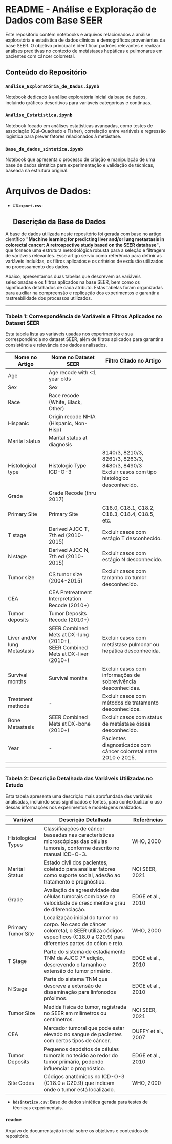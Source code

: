 # README - Análise e Exploração de Dados com Base SEER

Este repositório contém notebooks e arquivos relacionados à análise exploratória e estatística de dados clínicos e demográficos provenientes da base SEER. O objetivo principal é identificar padrões relevantes e realizar análises preditivas no contexto de metástases hepáticas e pulmonares em pacientes com câncer colorretal.

## Conteúdo do Repositório

### **`Análise_Exploratória_de_Dados.ipynb`**  
Notebook dedicado à análise exploratória inicial da base de dados, incluindo gráficos descritivos para variáveis categóricas e contínuas. 

### **`Análise_Estatística.ipynb`**  
Notebook focado em análises estatísticas avançadas, como testes de associação (Qui-Quadrado e Fisher), correlação entre variáveis e regressão logística para prever fatores relacionados à metástase.

### **`Base_de_dados_sintetica.ipynb`**  
Notebook que apresenta o processo de criação e manipulação de uma base de dados sintética para experimentação e validação de técnicas, baseada na estrutura original.

# **Arquivos de Dados:**
- ##**`export.csv`**: 
  ## Descrição da Base de Dados

A base de dados utilizada neste repositório foi gerada com base no artigo científico **"Machine learning for predicting liver and/or lung metastasis in colorectal cancer: A retrospective study based on the SEER database"**, que fornece uma estrutura metodológica robusta para a seleção e filtragem de variáveis relevantes. Esse artigo serviu como referência para definir as variáveis incluídas, os filtros aplicados e os critérios de exclusão utilizados no processamento dos dados.

Abaixo, apresentamos duas tabelas que descrevem as variáveis selecionadas e os filtros aplicados na base SEER, bem como os significados detalhados de cada atributo. Estas tabelas foram organizadas para auxiliar na compreensão e replicação dos experimentos e garantir a rastreabilidade dos processos utilizados.

---

### Tabela 1: Correspondência de Variáveis e Filtros Aplicados no Dataset SEER

Esta tabela lista as variáveis usadas nos experimentos e sua correspondência no dataset SEER, além de filtros aplicados para garantir a consistência e relevância dos dados analisados.

| **Nome no Artigo**      | **Nome no Dataset SEER**                           | **Filtro Citado no Artigo**                                                                            |
|--------------------------|----------------------------------------------------|--------------------------------------------------------------------------------------------------------|
| Age                     | Age recode with <1 year olds                       |                                                                                                        |
| Sex                     | Sex                                                |                                                                                                        |
| Race                    | Race recode (White, Black, Other)                  |                                                                                                        |
| Hispanic                | Origin recode NHIA (Hispanic, Non-Hisp)            |                                                                                                        |
| Marital status          | Marital status at diagnosis                        |                                                                                                        |
| Histological type       | Histologic Type ICD-O-3                            | 8140/3, 8210/3, 8261/3, 8263/3, 8480/3, 8490/3 <br> Excluir casos com tipo histológico desconhecido.  |
| Grade                   | Grade Recode (thru 2017)                           |                                                                                                        |
| Primary Site            | Primary Site                                       | C18.0, C18.1, C18.2, C18.3, C18.4, C18.5, etc.                                                        |
| T stage                 | Derived AJCC T, 7th ed (2010-2015)                 | Excluir casos com estágio T desconhecido.                                                             |
| N stage                 | Derived AJCC N, 7th ed (2010-2015)                 | Excluir casos com estágio N desconhecido.                                                             |
| Tumor size              | CS tumor size (2004-2015)                          | Excluir casos com tamanho do tumor desconhecido.                                                      |
| CEA                     | CEA Pretreatment Interpretation Recode (2010+)     |                                                                                                        |
| Tumor deposits          | Tumor Deposits Recode (2010+)                      |                                                                                                        |
| Liver and/or lung Metastasis | SEER Combined Mets at DX-lung (2010+), <br> SEER Combined Mets at DX-liver (2010+) | Excluir casos com metástase pulmonar ou hepática desconhecida.                                        |
| Survival months         | Survival months                                    | Excluir casos com informações de sobrevivência desconhecidas.                                         |
| Treatment methods       | -                                                  | Excluir casos com métodos de tratamento desconhecidos.                                                |
| Bone Metastasis         | SEER Combined Mets at DX-bone (2010+)              | Excluir casos com status de metástase óssea desconhecido.                                             |
| Year                    | -                                                  | Pacientes diagnosticados com câncer colorretal entre 2010 e 2015.                                     |

---

### Tabela 2: Descrição Detalhada das Variáveis Utilizadas no Estudo

Esta tabela apresenta uma descrição mais aprofundada das variáveis analisadas, incluindo seus significados e fontes, para contextualizar o uso dessas informações nos experimentos e modelagens realizados.

| **Variável**            | **Descrição Detalhada**                                                                                                                                                 | **Referências**                     |
|-------------------------|-----------------------------------------------------------------------------------------------------------------------------------------------------------------------|-------------------------------------|
| Histological Types      | Classificações de câncer baseadas nas características microscópicas das células tumorais, conforme descrito no manual ICD-O-3.                                         | WHO, 2000                           |
| Marital Status          | Estado civil dos pacientes, coletado para analisar fatores como suporte social, adesão ao tratamento e prognóstico.                                                   | NCI SEER, 2021                      |
| Grade                  | Avaliação da agressividade das células tumorais com base na velocidade de crescimento e grau de diferenciação.                                                         | EDGE et al., 2010                   |
| Primary Tumor Site      | Localização inicial do tumor no corpo. No caso de câncer colorretal, o SEER utiliza códigos específicos (C18.0 a C20.9) para diferentes partes do cólon e reto.        | WHO, 2000                           |
| T Stage                | Parte do sistema de estadiamento TNM da AJCC 7ª edição, descrevendo o tamanho e extensão do tumor primário.                                                             | EDGE et al., 2010                   |
| N Stage                | Parte do sistema TNM que descreve a extensão de disseminação para linfonodos próximos.                                                                                  | EDGE et al., 2010                   |
| Tumor Size              | Medida física do tumor, registrada no SEER em milímetros ou centímetros.                                                                                               | NCI SEER, 2021                      |
| CEA                     | Marcador tumoral que pode estar elevado no sangue de pacientes com certos tipos de câncer.                                                                             | DUFFY et al., 2007                  |
| Tumor Deposits          | Pequenos depósitos de células tumorais no tecido ao redor do tumor primário, podendo influenciar o prognóstico.                                                        | EDGE et al., 2010                   |
| Site Codes              | Códigos anatômicos no ICD-O-3 (C18.0 a C20.9) que indicam onde o tumor está localizado.                                                                                | WHO, 2000                           |


 
- **`bdsintetico.csv`**: Base de dados sintética gerada para testes de técnicas experimentais.

### **`readme`**  
Arquivo de documentação inicial sobre os objetivos e conteúdos do repositório.
